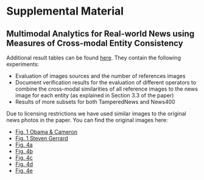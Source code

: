 # Supplemental Material

## Multimodal Analytics for Real-world News using Measures of Cross-modal Entity Consistency

Additional result tables can be found [here](supplemental_material.pdf). They contain the following experiments:
- Evaluation of images sources and the number of references images
- Document verification results for the evaluation of different operators to combine the cross-modal similarities of all reference images to the news image for each entity (as explained in Section 3.3 of the paper)
- Results of more subsets for both TamperedNews and News400

Due to licensing restrictions we have used similar images to the original news photos in the paper. You can find 
the original images here:
- [Fig. 1 Obama & Cameron](https://secure.i.telegraph.co.uk/multimedia/archive/02932/Cameron_Obama_G7_B_2932342b.jpg)
- [Fig. 1 Steven Gerrard](https://secure.i.telegraph.co.uk/multimedia/archive/03053/gerrard_3053923b.jpg)
- [Fig. 4a](http://i.telegraph.co.uk/multimedia/archive/02809/LAVROV_2809303b.jpg)
- [Fig. 4b](http://i.telegraph.co.uk/multimedia/archive/03022/portobello_3022025b.jpg)
- [Fig. 4c](http://l1.yimg.com/bt/api/res/1.2/wQEDbHJrh..bCzS2RrX9yA--/YXBwaWQ9eW5ld3M7Zmk9ZmlsbDtoPTM3NztpbD1wbGFuZTtweG9mZj01MDtweW9mZj0wO3E9NzU7dz02NzA-/http://media.zenfs.com/en_us/News/afp.com/Part-REF-TS-Del6360145-1-1-0.jpg)
- [Fig. 4d](http://i.telegraph.co.uk/multimedia/archive/02908/Afghan-Soldiers_2908085b.jpg)
- [Fig. 4e](http://i.telegraph.co.uk/multimedia/archive/03073/arsenal_3073028b.jpg)
